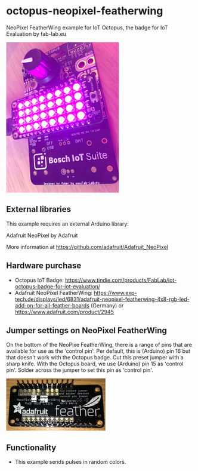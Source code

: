 # octopus-neopixel-featherwing
NeoPixel FeatherWing example for IoT Octopus, the badge for IoT Evaluation by fab-lab.eu

![Octopus NeoPixel FeatherWing](media/octopus-neopixel-featherwing.png "Octopus NeoPixel FeatherWing")

## External libraries
This example requires an external Arduino library:

Adafruit NeoPixel by Adafruit

More information at https://github.com/adafruit/Adafruit_NeoPixel

## Hardware purchase
* Octopus IoT Badge: https://www.tindie.com/products/FabLab/iot-octopus-badge-for-iot-evaluation/
* Adafruit NeoPixel FeatherWing: https://www.exp-tech.de/displays/led/6831/adafruit-neopixel-featherwing-4x8-rgb-led-add-on-for-all-feather-boards (Germany) or https://www.adafruit.com/product/2945

## Jumper settings on NeoPixel FeatherWing
On the bottom of the NeoPixe FeatherWing, there is a range of pins that are available for use as the 'control pin'.
Per default, this is (Arduino) pin 16 but that doesn't work with the Octopus badge. 
Cut this preset jumper with a sharp knife.
With the Octopus board, we use (Arduino) pin 15 as 'control pin'.
Solder across the jumper to set this pin as 'control pin'.

![Jumper settings](media/neopixel-featherwing-control-pin.png "Jumper Settings")

## Functionality
* This example sends pulses in random colors.
